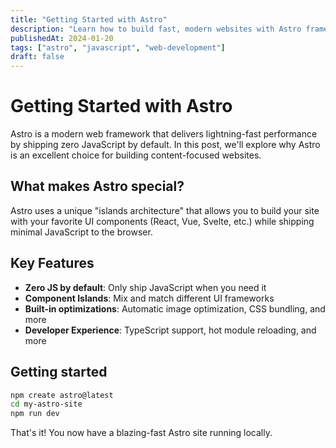 ```yaml
---
title: "Getting Started with Astro"
description: "Learn how to build fast, modern websites with Astro framework and why it's perfect for content-focused sites."
publishedAt: 2024-01-20
tags: ["astro", "javascript", "web-development"]
draft: false
---
```


# Getting Started with Astro

Astro is a modern web framework that delivers lightning-fast performance by shipping zero JavaScript by default. In this post, we'll explore why Astro is an excellent choice for building content-focused websites.

## What makes Astro special?

Astro uses a unique "islands architecture" that allows you to build your site with your favorite UI components (React, Vue, Svelte, etc.) while shipping minimal JavaScript to the browser.

## Key Features

- **Zero JS by default**: Only ship JavaScript when you need it
- **Component Islands**: Mix and match different UI frameworks
- **Built-in optimizations**: Automatic image optimization, CSS bundling, and more
- **Developer Experience**: TypeScript support, hot module reloading, and more

## Getting started

```bash
npm create astro@latest
cd my-astro-site
npm run dev
```

That's it! You now have a blazing-fast Astro site running locally.


